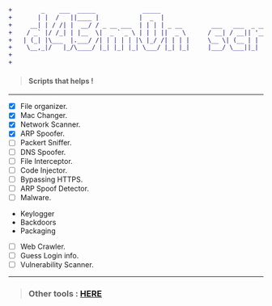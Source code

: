 ```diff
+        _    ___  _____             _____                               _         _           +
+       | |  /   ||____ |           |  _  |                             (_)       | |          +
+     __| | / /| |  __/ / _ __ ___  | | | | _ __        ___   ___  _ __  _  _ __  | |_  ___    +
+    / _` |/ /_| | |__  \|  _ ` _ \ | | | ||  _ \      / __| / __|| '__|| ||  _ \ | __|/ __|   +
+   | (_| |\___  |.___/ /| | | | | |\ |_/ /| | | |     \__ \| (__ | |   | || |_) || |_ \__ \   +
+    \__,_|/   |_/\____/ |_| |_| |_| \___/ |_| |_|     |___/ \___||_|   |_|| .__/  \__||___/   +
+                                                                          | |                 +
+                                                                          |_|                 +
```
>####  Scripts that helps !
---

- [x] File organizer.
- [x] Mac Changer.
- [x] Network Scanner.
- [x] ARP Spoofer.
- [ ] Packert Sniffer.
- [ ] DNS Spoofer.
- [ ] File Interceptor.
- [ ] Code Injector.
- [ ] Bypassing HTTPS.
- [ ] ARP Spoof Detector.
- [ ] Malware.
- Keylogger
- Backdoors
- Packaging
 - [ ] Web Crawler.
 - [ ] Guess Login info.
 - [ ] Vulnerability Scanner.
 
 ---

 >### Other tools : <a href='https://github.com/hakkk3r'> HERE </a>
 
 
